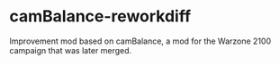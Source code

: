 # camBalance-reworkdiff
Improvement mod based on camBalance, a mod for the Warzone 2100 campaign that was later merged.
